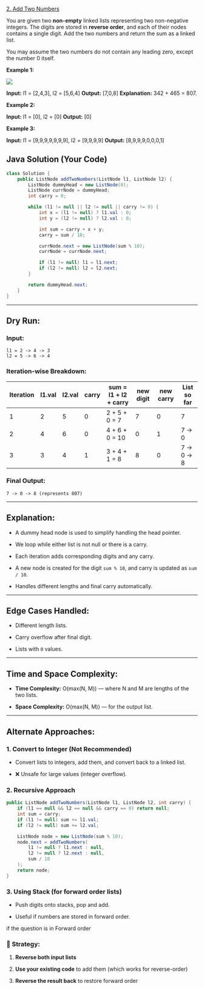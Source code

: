 [2. Add Two Numbers](https://leetcode.com/problems/add-two-numbers/)

You are given two **non-empty** linked lists representing two non-negative integers. The digits are stored in **reverse order**, and each of their nodes contains a single digit. Add the two numbers and return the sum as a linked list.

You may assume the two numbers do not contain any leading zero, except the number 0 itself.

**Example 1:**

![](https://assets.leetcode.com/uploads/2020/10/02/addtwonumber1.jpg)

**Input:** l1 = [2,4,3], l2 = [5,6,4]
**Output:** [7,0,8]
**Explanation:** 342 + 465 = 807.

**Example 2:**

**Input:** l1 = [0], l2 = [0]
**Output:** [0]

**Example 3:**

**Input:** l1 = [9,9,9,9,9,9,9], l2 = [9,9,9,9]
**Output:** [8,9,9,9,0,0,0,1]

## Java Solution (Your Code)

```java
class Solution {
    public ListNode addTwoNumbers(ListNode l1, ListNode l2) {
        ListNode dummyHead = new ListNode(0);
        ListNode currNode = dummyHead;
        int carry = 0;

        while (l1 != null || l2 != null || carry != 0) {
            int x = (l1 != null) ? l1.val : 0;
            int y = (l2 != null) ? l2.val : 0;

            int sum = carry + x + y;
            carry = sum / 10;

            currNode.next = new ListNode(sum % 10);
            currNode = currNode.next;

            if (l1 != null) l1 = l1.next;
            if (l2 != null) l2 = l2.next;
        }

        return dummyHead.next;
    }
}
```

---

## Dry Run:

### Input:

```
l1 = 2 -> 4 -> 3
l2 = 5 -> 6 -> 4
```

### Iteration-wise Breakdown:

|Iteration|l1.val|l2.val|carry|sum = l1 + l2 + carry|new digit|new carry|List so far|
|---|---|---|---|---|---|---|---|
|1|2|5|0|2 + 5 + 0 = 7|7|0|7|
|2|4|6|0|4 + 6 + 0 = 10|0|1|7 -> 0|
|3|3|4|1|3 + 4 + 1 = 8|8|0|7 -> 0 -> 8|

### Final Output:

```
7 -> 0 -> 8 (represents 807)
```

---

## Explanation:

- A dummy head node is used to simplify handling the head pointer.
    
- We loop while either list is not null or there is a carry.
    
- Each iteration adds corresponding digits and any carry.
    
- A new node is created for the digit `sum % 10`, and carry is updated as `sum / 10`.
    
- Handles different lengths and final carry automatically.
    

---

## Edge Cases Handled:

- Different length lists.
    
- Carry overflow after final digit.
    
- Lists with `0` values.
    

---

## Time and Space Complexity:

- **Time Complexity:** O(max(N, M)) — where N and M are lengths of the two lists.
    
- **Space Complexity:** O(max(N, M)) — for the output list.
    

---

## Alternate Approaches:

### 1. **Convert to Integer (Not Recommended)**

- Convert lists to integers, add them, and convert back to a linked list.
    
- ❌ Unsafe for large values (integer overflow).
    

### 2. **Recursive Approach**

```java
public ListNode addTwoNumbers(ListNode l1, ListNode l2, int carry) {
    if (l1 == null && l2 == null && carry == 0) return null;
    int sum = carry;
    if (l1 != null) sum += l1.val;
    if (l2 != null) sum += l2.val;

    ListNode node = new ListNode(sum % 10);
    node.next = addTwoNumbers(
        l1 != null ? l1.next : null,
        l2 != null ? l2.next : null,
        sum / 10
    );
    return node;
}
```

### 3. **Using Stack (for forward order lists)**

- Push digits onto stacks, pop and add.
    
- Useful if numbers are stored in forward order.

if the question is in Forward order
### 🔄 Strategy:

1. **Reverse both input lists**
    
2. **Use your existing code** to add them (which works for reverse-order)
    
3. **Reverse the result back** to restore forward order